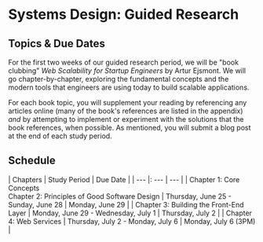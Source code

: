 # Systems Design: Guided Research
## Topics & Due Dates
For the first two weeks of our guided research period, we will be "book clubbing" _Web Scalability for Startup Engineers_ by Artur Ejsmont. We will go chapter-by-chapter, exploring the fundamental concepts and the modern tools that engineers are using today to build scalable applications.

For each book topic, you will supplement your reading by referencing any articles online (many of the book's references are listed in the appendix) _and_ by attempting to implement or experiment with the solutions that the book references, when possible. As mentioned, you will submit a blog post at the end of each study period.

## Schedule
| Chapters | Study Period | Due Date |
| --- |: --- | --- |
| Chapter 1: Core Concepts <br /> Chapter 2: Principles of Good Software Design | Thursday, June 25 - Sunday, June 28 | Monday, June 29 |
| Chapter 3: Building the Front-End Layer | Monday, June 29 - Wednesday, July 1 | Thursday, July 2 |
| Chapter 4: Web Services | Thursday, July 2 - Monday, July 6 | Monday, July 6 (3PM) |